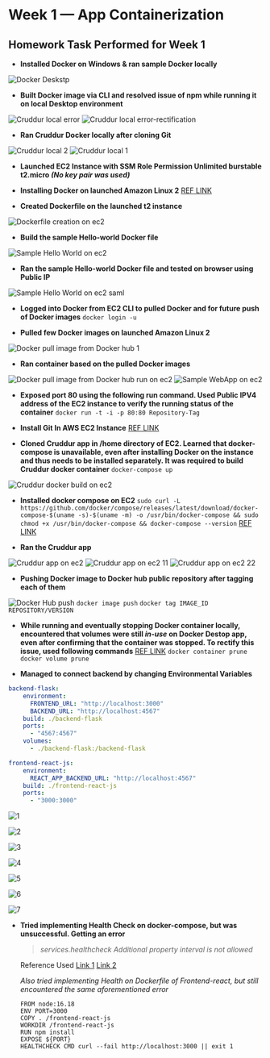 # Week 1 — App Containerization
## Homework Task Performed for Week 1 ##

- **Installed Docker on Windows & ran sample Docker locally**
 
 ![Docker Deskstp](https://user-images.githubusercontent.com/125117631/220989926-048d6d39-42f5-44c1-acb9-caae67c82704.png)

- **Built Docker image via CLI and resolved issue of npm while running it on local Desktop environment**

![Cruddur local error](https://user-images.githubusercontent.com/125117631/220990591-e002229b-adc3-4209-a4ec-263acdf12398.png)
![Cruddur local error-rectification](https://user-images.githubusercontent.com/125117631/220990614-bd894688-a39d-45f8-8adf-bae56ab77d31.png)

- **Ran Cruddur Docker locally after cloning Git**

![Cruddur local 2](https://user-images.githubusercontent.com/125117631/220991127-8164cd28-2362-4513-b450-a9e036a49aca.png)
![Cruddur local 1](https://user-images.githubusercontent.com/125117631/220991164-f63eb466-ace0-42dd-9a63-e75ebb9f91e6.png)

- **Launched EC2 Instance with SSM Role Permission Unlimited burstable t2.micro *(No key pair was used)*** 

- **Installing Docker on launched Amazon Linux 2** [REF LINK](https://docs.aws.amazon.com/AmazonECS/latest/developerguide/create-container-image.html)

- **Created Dockerfile on the launched t2 instance** 

![Dockerfile creation on ec2](https://user-images.githubusercontent.com/125117631/220993778-62e31f5f-ecda-486e-add2-368cef025289.png)

- **Build the sample Hello-world Docker file**

 ![Sample Hello World on ec2](https://user-images.githubusercontent.com/125117631/220994838-7cfbb1ce-6189-4152-adb0-0d54679a7e54.png)

- **Ran the sample Hello-world Docker file and tested on browser using Public IP**

 ![Sample Hello World on ec2 saml](https://user-images.githubusercontent.com/125117631/220994695-0477541a-6258-40a4-8c40-6f7069799566.png)
 
- **Logged into Docker from EC2 CLI to pulled Docker and for future push of Docker images** ```docker login -u```

- **Pulled few Docker images on launched Amazon Linux 2** 

![Docker pull image from Docker hub 1](https://user-images.githubusercontent.com/125117631/220995453-8bf55d24-bc7a-4d88-87e3-1ecbc9e73f5a.png)

- **Ran container based on the pulled Docker images**

![Docker pull image from Docker hub run on ec2](https://user-images.githubusercontent.com/125117631/220995769-b9b9da1d-97c2-4745-8318-b8896e15ece5.png)
![Sample WebApp on ec2](https://user-images.githubusercontent.com/125117631/221003160-9cacbb72-2c40-4f9e-8662-fa0d1bcb7c58.png)

- **Exposed port 80 using the following run command. Used Public IPV4 address of the EC2 instance to verify the running status of the container** ```docker run -t -i -p 80:80 Repository-Tag```

- **Install Git In AWS EC2 Instance** [REF LINK](https://cloudaffaire.com/how-to-install-git-in-aws-ec2-instance/)

- **Cloned Cruddur app in /home directory of EC2. Learned that docker-compose is unavailable, even after installing Docker on the instance and thus needs to be installed separately. It was required to build Cruddur docker container** ```docker-compose up```

![Cruddur docker build on ec2](https://user-images.githubusercontent.com/125117631/221002543-44a49c23-f178-4b70-8ed3-2d90d8b34918.png)

- **Installed docker compose on EC2** ```sudo curl -L https://github.com/docker/compose/releases/latest/download/docker-compose-$(uname -s)-$(uname -m) -o /usr/bin/docker-compose && sudo chmod +x /usr/bin/docker-compose && docker-compose --version```
[REF LINK](https://gist.github.com/npearce/6f3c7826c7499587f00957fee62f8ee9)

- **Ran the Cruddur app**

![Cruddur app on ec2](https://user-images.githubusercontent.com/125117631/221002672-7ff159d7-9119-4358-b010-f9f64e604776.png)
![Cruddur app on ec2 11](https://user-images.githubusercontent.com/125117631/221002677-670bae28-79e9-48b0-be25-683441d122c2.png)
![Cruddur app on ec2 22](https://user-images.githubusercontent.com/125117631/221002657-e40d39dd-1a3f-4bf8-b81e-ce333732d951.png)

- **Pushing Docker image to Docker hub public repository after tagging each of them**

![Docker Hub push](https://user-images.githubusercontent.com/125117631/221003264-3c89388a-10b3-4d0f-8626-5f1955c83d11.png)
```docker image push```
```docker tag IMAGE_ID REPOSITORY/VERSION```

- **While running and eventually stopping Docker container locally, encountered that volumes were still *in-use* on Docker Destop app, even after confirming that the container was stopped. To rectify this issue, used following commands** [REF LINK](https://stackoverflow.com/questions/34658836/docker-is-in-volume-in-use-but-there-arent-any-docker-containers)
```docker container prune```
```docker volume prune```

- **Managed to connect backend by changing Environmental Variables**
```yml
backend-flask:
    environment:
      FRONTEND_URL: "http://localhost:3000"
      BACKEND_URL: "http://localhost:4567"
    build: ./backend-flask
    ports:
      - "4567:4567"
    volumes:
      - ./backend-flask:/backend-flask
```

```yml
frontend-react-js:
    environment:
      REACT_APP_BACKEND_URL: "http://localhost:4567"
    build: ./frontend-react-js
    ports:
      - "3000:3000"
```
![1](https://user-images.githubusercontent.com/125117631/221200879-0a832d71-19ea-4483-977c-91b51bdc8cf9.png)

![2](https://user-images.githubusercontent.com/125117631/221200917-8d11c407-48da-4f4e-bac1-81bc2806d681.png)

![3](https://user-images.githubusercontent.com/125117631/221200950-2a251b1c-5299-457a-8fcb-47d4acc7263e.png)

![4](https://user-images.githubusercontent.com/125117631/221200981-1572cccb-0bc6-435c-ab30-3b2096c954b1.png)

![5](https://user-images.githubusercontent.com/125117631/221201008-35410da5-86de-4e53-84da-d4eb7c93fb6a.png)

![6](https://user-images.githubusercontent.com/125117631/221201025-8b041e3f-32ed-453c-b329-e776f272cdeb.png)

![7](https://user-images.githubusercontent.com/125117631/221201050-b1720636-9769-449b-8913-3e7030dc7cd3.png)

- **Tried implementing Health Check on docker-compose, but was unsuccessful. Getting an error**

    > *services.healthcheck Additional property interval is not allowed*

    Reference Used 
    [Link 1](https://medium.com/geekculture/how-to-successfully-implement-a-healthcheck-in-docker-compose-efced60bc08e)
    [Link 2](https://nickjanetakis.com/blog/docker-tip-85-define-healthcheck-in-your-docker-compose-file)
    
  *Also tried implementing Health on Dockerfile of Frontend-react, but still encountered the same aforementioned error*  
  ```
  FROM node:16.18
  ENV PORT=3000
  COPY . /frontend-react-js
  WORKDIR /frontend-react-js
  RUN npm install
  EXPOSE ${PORT}
  HEALTHCHECK CMD curl --fail http://localhost:3000 || exit 1 
  ```
